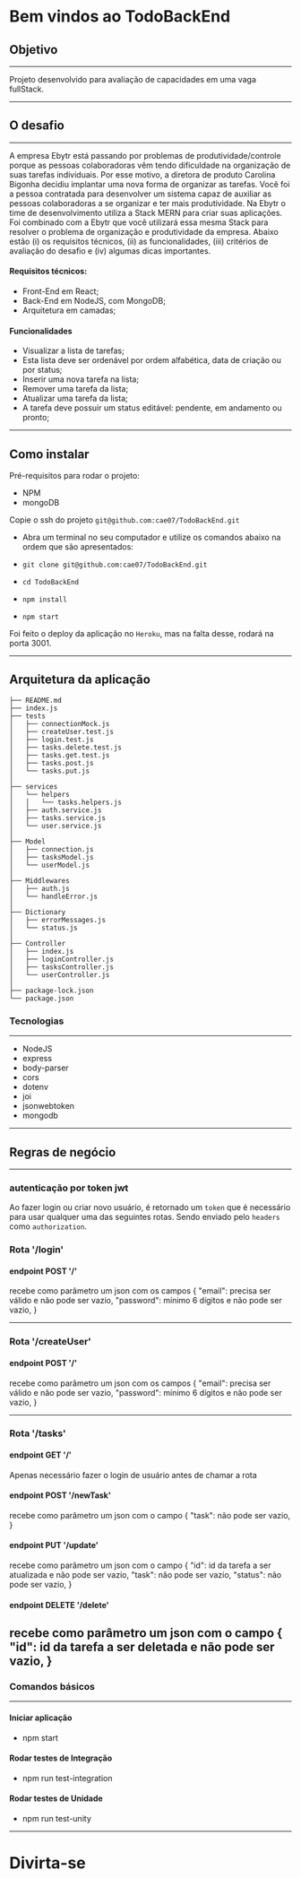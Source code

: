 # Bem vindos ao TodoBackEnd

## Objetivo

---

Projeto desenvolvido para avaliação de capacidades em uma vaga fullStack.

---

## O desafio

---

A empresa Ebytr está passando por problemas de produtividade/controle porque as pessoas colaboradoras vêm tendo dificuldade na organização de suas tarefas individuais. Por esse motivo, a diretora de produto Carolina Bigonha decidiu implantar uma nova forma de organizar as tarefas.
Você foi a pessoa contratada para desenvolver um sistema capaz de auxiliar as pessoas colaboradoras a se organizar e ter mais produtividade.
Na Ebytr o time de desenvolvimento utiliza a Stack MERN para criar suas aplicações. Foi combinado com a Ebytr que você utilizará essa mesma Stack para resolver o problema de organização e produtividade da empresa.
Abaixo estão (i) os requisitos técnicos, (ii) as funcionalidades, (iii) critérios de avaliação do desafio e (iv) algumas dicas importantes.

#### Requisitos técnicos:

- Front-End em React;
- Back-End em NodeJS, com MongoDB;
- Arquitetura em camadas;

#### Funcionalidades

- Visualizar a lista de tarefas;
- Esta lista deve ser ordenável por ordem alfabética, data de criação ou por status;
- Inserir uma nova tarefa na lista;
- Remover uma tarefa da lista;
- Atualizar uma tarefa da lista;
- A tarefa deve possuir um status editável: pendente, em andamento ou pronto;

---

## Como instalar

Pré-requisitos para rodar o projeto:
- NPM
- mongoDB

Copie o ssh do projeto `git@github.com:cae07/TodoBackEnd.git`

* Abra um terminal no seu computador e utilize os comandos abaixo na ordem que são apresentados:

* `git clone git@github.com:cae07/TodoBackEnd.git`
* `cd TodoBackEnd`
* `npm install`
* `npm start`

Foi feito o deploy da aplicação no `Heroku`, mas na falta desse, rodará na porta 3001.

---

## Arquitetura da aplicação

```
├── README.md
├── index.js
├── tests
│   ├── connectionMock.js
│   ├── createUser.test.js
│   ├── login.test.js
│   ├── tasks.delete.test.js
│   ├── tasks.get.test.js
│   ├── tasks.post.js
│   └── tasks.put.js
│
├── services
│   └── helpers
│   │   └── tasks.helpers.js
│   ├── auth.service.js
│   ├── tasks.service.js
│   └── user.service.js
│
├── Model
│   ├── connection.js
│   ├── tasksModel.js
│   └── userModel.js
│
├── Middlewares
│   ├── auth.js
│   └── handleError.js
│
├── Dictionary
│   ├── errorMessages.js
│   └── status.js
│
├── Controller
│   ├── index.js
│   ├── loginController.js
│   ├── tasksController.js
│   └── userController.js
│
├── package-lock.json
└── package.json

```

### Tecnologias

---

* NodeJS
* express
* body-parser
* cors
* dotenv
* joi
* jsonwebtoken
* mongodb

---

## Regras de negócio

---

### autenticação por token jwt

Ao fazer login ou criar novo usuário, é retornado um `token` que é necessário para usar qualquer uma das seguintes rotas. Sendo enviado pelo `headers` como `authorization`.

### Rota '/login'
#### endpoint POST '/'

recebe como parâmetro um json com os campos
{
  "email": precisa ser válido e não pode ser vazio,
  "password": mínimo 6 dígitos e não pode ser vazio,
}

---

### Rota '/createUser'
#### endpoint POST '/'

recebe como parâmetro um json com os campos
{
  "email": precisa ser válido e não pode ser vazio,
  "password": mínimo 6 dígitos e não pode ser vazio,
}

---

### Rota '/tasks'
#### endpoint GET '/'

Apenas necessário fazer o login de usuário antes de chamar a rota

#### endpoint POST '/newTask'

recebe como parâmetro um json com o campo
{
  "task": não pode ser vazio,
}

#### endpoint PUT '/update'

recebe como parâmetro um json com o campo
{
  "id": id da tarefa a ser atualizada e não pode ser vazio,
  "task": não pode ser vazio,
  "status": não pode ser vazio,
}

#### endpoint DELETE '/delete'

recebe como parâmetro um json com o campo
{
  "id": id da tarefa a ser deletada e não pode ser vazio,
}
---

### Comandos básicos

---

#### Iniciar aplicação
- npm start

#### Rodar testes de Integração
- npm run test-integration

#### Rodar testes de Unidade
- npm run test-unity

---

# Divirta-se
